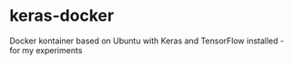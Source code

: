 # keras-docker

Docker kontainer based on Ubuntu with Keras and TensorFlow installed - for my experiments
